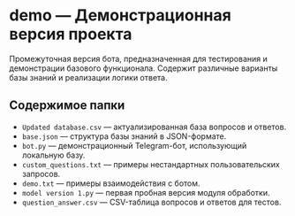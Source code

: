 # demo — Демонстрационная версия проекта

Промежуточная версия бота, предназначенная для тестирования и демонстрации базового функционала. Содержит различные варианты базы знаний и реализации логики ответа.

## Содержимое папки

- `Updated database.csv` — актуализированная база вопросов и ответов.
- `base.json` — структура базы знаний в JSON-формате.
- `bot.py` — демонстрационный Telegram-бот, использующий локальную базу.
- `custom_questions.txt` — примеры нестандартных пользовательских запросов.
- `demo.txt` — примеры взаимодействия с ботом.
- `model version 1.py` — первая пробная версия модуля обработки.
- `question_answer.csv` — CSV-таблица вопросов и ответов для тестов.
